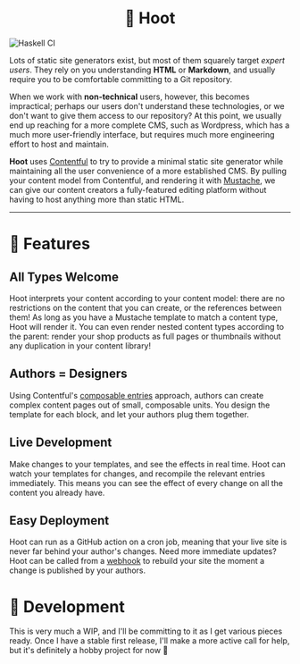 # <div align="center">🦉 Hoot</div>

![Haskell CI](https://github.com/i-am-tom/hoot/workflows/Haskell%20CI/badge.svg?branch=main)

Lots of static site generators exist, but most of them squarely target _expert
users_. They rely on you understanding __HTML__ or __Markdown__, and usually
require you to be comfortable committing to a Git repository.

When we work with __non-technical__ users, however, this becomes impractical;
perhaps our users don't understand these technologies, or we don't want to give
them access to our repository? At this point, we usually end up reaching for a
more complete CMS, such as Wordpress, which has a much more user-friendly
interface, but requires much more engineering effort to host and maintain.

__Hoot__ uses [Contentful](https://www.contentful.com) to try to provide a
minimal static site generator while maintaining all the user convenience of a
more established CMS. By pulling your content model from Contentful, and
rendering it with [Mustache](http://mustache.github.io/), we can give our
content creators a fully-featured editing platform without having to host
anything more than static HTML.

---

# 👑 Features

## All Types Welcome

Hoot interprets your content according to your content model: there are no
restrictions on the content that you can create, or the references between
them! As long as you have a Mustache template to match a content type, Hoot
will render it. You can even render nested content types according to the
parent: render your shop products as full pages or thumbnails without any
duplication in your content library!

## Authors = Designers

Using Contentful's [composable entries](https://www.contentful.com/blog/2018/04/25/get-up-to-speed-on-composable-entries/)
approach, authors can create complex content pages out of small, composable
units. You design the template for each block, and let your authors plug them
together.

## Live Development

Make changes to your templates, and see the effects in real time. Hoot can
watch your templates for changes, and recompile the relevant entries
immediately. This means you can see the effect of every change on all the
content you already have.

## Easy Deployment

Hoot can run as a GitHub action on a cron job, meaning that your live site is
never far behind your author's changes. Need more immediate updates? Hoot can
be called from a [webhook](https://www.contentful.com/developers/docs/concepts/webhooks/)
to rebuild your site the moment a change is published by your authors.

# 🚧 Development

This is very much a WIP, and I'll be committing to it as I get various pieces
ready. Once I have a stable first release, I'll make a more active call for
help, but it's definitely a hobby project for now 🙂
